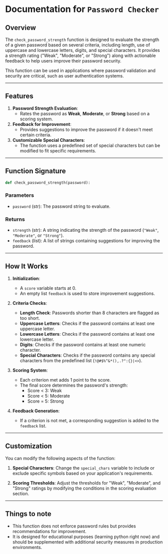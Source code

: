 # Documentation for `Password Checker`

## Overview
The `check_password_strength` function is designed to evaluate the strength of a given password based on several criteria, including length, use of uppercase and lowercase letters, digits, and special characters. It provides a strength rating ("Weak", "Moderate", or "Strong") along with actionable feedback to help users improve their password security.

This function can be used in applications where password validation and security are critical, such as user authentication systems.

---

## Features
1. **Password Strength Evaluation**:
   - Rates the password as **Weak**, **Moderate**, or **Strong** based on a scoring system.
2. **Feedback for Improvement**:
   - Provides suggestions to improve the password if it doesn't meet certain criteria.
3. **Customizable Special Characters**:
   - The function uses a predefined set of special characters but can be modified to fit specific requirements.

---

## Function Signature
```python
def check_password_strength(password):
```

### Parameters
- `password` (str): The password string to evaluate.

### Returns
- `strength` (str): A string indicating the strength of the password (`"Weak"`, `"Moderate"`, or `"Strong"`).
- `feedback` (list): A list of strings containing suggestions for improving the password.

---

## How It Works
1. **Initialization**:
   - A `score` variable starts at 0.
   - An empty list `feedback` is used to store improvement suggestions.

2. **Criteria Checks**:
   - **Length Check**: Passwords shorter than 8 characters are flagged as too short.
   - **Uppercase Letters**: Checks if the password contains at least one uppercase letter.
   - **Lowercase Letters**: Checks if the password contains at least one lowercase letter.
   - **Digits**: Checks if the password contains at least one numeric character.
   - **Special Characters**: Checks if the password contains any special characters from the predefined list (`!@#$%^&*(),.?":{}|<>`).

3. **Scoring System**:
   - Each criterion met adds 1 point to the score.
   - The final score determines the password's strength:
     - Score < 3: Weak
     - Score < 5: Moderate
     - Score = 5: Strong

4. **Feedback Generation**:
   - If a criterion is not met, a corresponding suggestion is added to the `feedback` list.

---

## Customization
You can modify the following aspects of the function:
1. **Special Characters**:
   Change the `special_chars` variable to include or exclude specific symbols based on your application's requirements.

2. **Scoring Thresholds**:
   Adjust the thresholds for "Weak", "Moderate", and "Strong" ratings by modifying the conditions in the scoring evaluation section.

---

## Things to note
- This function does not enforce password rules but provides recommendations for improvement.
- It is designed for educational purposes (learning python right now) and should be supplemented with additional security measures in production environments.
